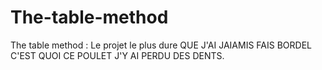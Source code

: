 # The-table-method
The table method : Le projet le plus dure QUE J'AI JAIAMIS FAIS BORDEL C'EST QUOI CE POULET J'Y AI PERDU DES DENTS.
